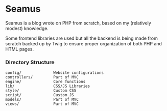# Seamus
Seamus is a blog wrote on PHP from scratch, based on my (relatively modest) knowledge.

Some frontend libraries are used but all the backend is being made from scratch backed up by Twig to ensure proper organization of both PHP and HTML pages.


### Directory Structure
```
config/              Website configurations
controllers/         Part of MVC
engine/              Core functions
lib/                 CSS/JS Libraries
style/               Custom CSS
script/              Custom JS
models/              Part of MVC
views/               Part of MVC
```
